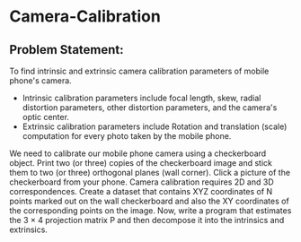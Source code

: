 # Camera-Calibration
## Problem Statement:
To find intrinsic and extrinsic camera calibration parameters of mobile phone's camera. 
* Intrinsic calibration parameters include focal length, skew, radial distortion parameters, other distortion parameters, and the camera's optic center.
* Extrinsic calibration parameters include Rotation and translation (scale) computation for every photo taken by the mobile phone.
  
We need to calibrate our mobile phone camera using a checkerboard object. 
Print two (or three) copies of the checkerboard image and stick them to two (or three) orthogonal planes (wall corner). 
Click a picture of the checkerboard from your phone. 
Camera calibration requires 2D and 3D correspondences. 
Create a dataset that contains XYZ coordinates of N points marked out on the wall checkerboard and also the XY coordinates of the corresponding points on the image. 
Now, write a program that estimates the 3 × 4 projection matrix P and then decompose it into the intrinsics and extrinsics.

